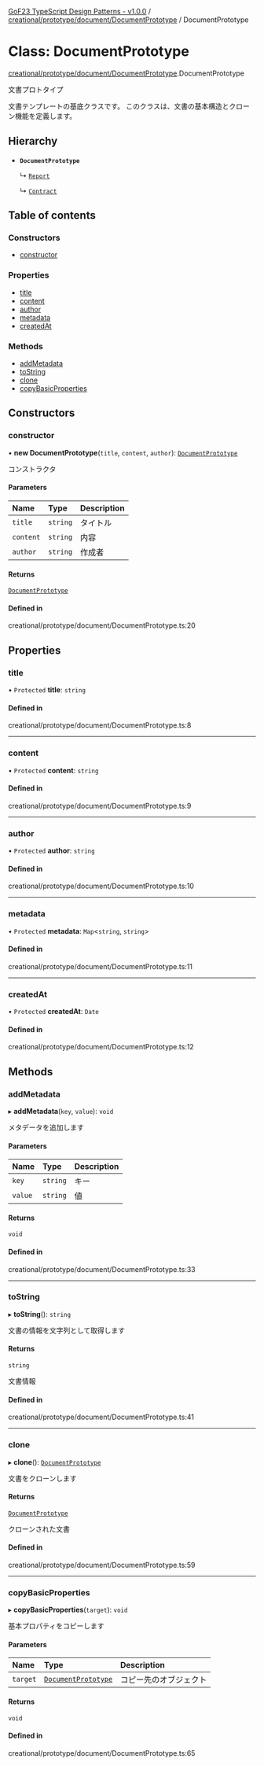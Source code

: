 [GoF23 TypeScript Design Patterns - v1.0.0](../README.md) / [creational/prototype/document/DocumentPrototype](../modules/creational_prototype_document_DocumentPrototype.md) / DocumentPrototype

# Class: DocumentPrototype

[creational/prototype/document/DocumentPrototype](../modules/creational_prototype_document_DocumentPrototype.md).DocumentPrototype

文書プロトタイプ

文書テンプレートの基底クラスです。
このクラスは、文書の基本構造とクローン機能を定義します。

## Hierarchy

- **`DocumentPrototype`**

  ↳ [`Report`](creational_prototype_document_ConcreteDocuments.Report.md)

  ↳ [`Contract`](creational_prototype_document_ConcreteDocuments.Contract.md)

## Table of contents

### Constructors

- [constructor](creational_prototype_document_DocumentPrototype.DocumentPrototype.md#constructor)

### Properties

- [title](creational_prototype_document_DocumentPrototype.DocumentPrototype.md#title)
- [content](creational_prototype_document_DocumentPrototype.DocumentPrototype.md#content)
- [author](creational_prototype_document_DocumentPrototype.DocumentPrototype.md#author)
- [metadata](creational_prototype_document_DocumentPrototype.DocumentPrototype.md#metadata)
- [createdAt](creational_prototype_document_DocumentPrototype.DocumentPrototype.md#createdat)

### Methods

- [addMetadata](creational_prototype_document_DocumentPrototype.DocumentPrototype.md#addmetadata)
- [toString](creational_prototype_document_DocumentPrototype.DocumentPrototype.md#tostring)
- [clone](creational_prototype_document_DocumentPrototype.DocumentPrototype.md#clone)
- [copyBasicProperties](creational_prototype_document_DocumentPrototype.DocumentPrototype.md#copybasicproperties)

## Constructors

### constructor

• **new DocumentPrototype**(`title`, `content`, `author`): [`DocumentPrototype`](creational_prototype_document_DocumentPrototype.DocumentPrototype.md)

コンストラクタ

#### Parameters

| Name | Type | Description |
| :------ | :------ | :------ |
| `title` | `string` | タイトル |
| `content` | `string` | 内容 |
| `author` | `string` | 作成者 |

#### Returns

[`DocumentPrototype`](creational_prototype_document_DocumentPrototype.DocumentPrototype.md)

#### Defined in

creational/prototype/document/DocumentPrototype.ts:20

## Properties

### title

• `Protected` **title**: `string`

#### Defined in

creational/prototype/document/DocumentPrototype.ts:8

___

### content

• `Protected` **content**: `string`

#### Defined in

creational/prototype/document/DocumentPrototype.ts:9

___

### author

• `Protected` **author**: `string`

#### Defined in

creational/prototype/document/DocumentPrototype.ts:10

___

### metadata

• `Protected` **metadata**: `Map`\<`string`, `string`\>

#### Defined in

creational/prototype/document/DocumentPrototype.ts:11

___

### createdAt

• `Protected` **createdAt**: `Date`

#### Defined in

creational/prototype/document/DocumentPrototype.ts:12

## Methods

### addMetadata

▸ **addMetadata**(`key`, `value`): `void`

メタデータを追加します

#### Parameters

| Name | Type | Description |
| :------ | :------ | :------ |
| `key` | `string` | キー |
| `value` | `string` | 値 |

#### Returns

`void`

#### Defined in

creational/prototype/document/DocumentPrototype.ts:33

___

### toString

▸ **toString**(): `string`

文書の情報を文字列として取得します

#### Returns

`string`

文書情報

#### Defined in

creational/prototype/document/DocumentPrototype.ts:41

___

### clone

▸ **clone**(): [`DocumentPrototype`](creational_prototype_document_DocumentPrototype.DocumentPrototype.md)

文書をクローンします

#### Returns

[`DocumentPrototype`](creational_prototype_document_DocumentPrototype.DocumentPrototype.md)

クローンされた文書

#### Defined in

creational/prototype/document/DocumentPrototype.ts:59

___

### copyBasicProperties

▸ **copyBasicProperties**(`target`): `void`

基本プロパティをコピーします

#### Parameters

| Name | Type | Description |
| :------ | :------ | :------ |
| `target` | [`DocumentPrototype`](creational_prototype_document_DocumentPrototype.DocumentPrototype.md) | コピー先のオブジェクト |

#### Returns

`void`

#### Defined in

creational/prototype/document/DocumentPrototype.ts:65
